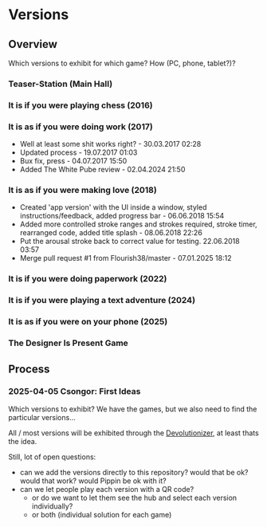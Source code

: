 # Versions

## Overview

Which versions to exhibit for which game? How (PC, phone, tablet?)?

### Teaser-Station (Main Hall)

### It is if you were playing chess (2016)

### It is as if you were doing work (2017)
 - Well at least some shit works right? - 30.03.2017 02:28
 - Updated process - 19.07.2017 01:03
 - Bux fix, press - 04.07.2017 15:50
 - Added The White Pube review - 02.04.2024 21:50

### It is as if you were making love (2018)
 - Created 'app version' with the UI inside a window, styled instructions/feedback, added progress bar - 06.06.2018 15:54
 - Added more controlled stroke ranges and strokes required, stroke timer, rearranged code, added title splash - 08.06.2018 22:26
 - Put the arousal stroke back to correct value for testing. 22.06.2018 03:57
 - Merge pull request #1 from Flourish38/master - 07.01.2025 18:12

### It is if you were doing paperwork (2022)

### It is if you were playing a text adventure (2024)

### It is as if you were on your phone (2025)

### The Designer Is Present Game

## Process

### 2025-04-05 Csongor: First Ideas

Which versions to exhibit? We have the games, but we also need to find the particular versions...

All / most versions will be exhibited through the [Devolutionizer](https://github.com/csongorb/devolutionizer), at least thats the idea. 

Still, lot of open questions:

- can we add the versions directly to this repository? would that be ok? would that work? would Pippin be ok with it?
- can we let people play each version with a QR code?
    - or do we want to let them see the hub and select each version individually?
    - or both (individual solution for each game)
